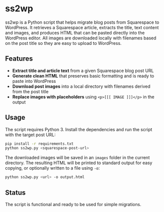# ss2wp

ss2wp is a Python script that helps migrate blog posts from Squarespace to WordPress. It retrieves a Squarespace article, extracts the title, text content and images, and produces HTML that can be pasted directly into the WordPress editor. All images are downloaded locally with filenames based on the post title so they are easy to upload to WordPress.

## Features

- **Extract title and article text** from a given Squarespace blog post URL
- **Generate clean HTML** that preserves basic formatting and is ready to paste into WordPress
- **Download post images** into a local directory with filenames derived from the post title
- **Replace images with placeholders** using `<p>[[[ IMAGE ]]]</p>` in the output

## Usage

The script requires Python 3. Install the dependencies and run the script with the target post URL:

```bash
pip install -r requirements.txt
python ss2wp.py <squarespace-post-url>
```

The downloaded images will be saved in an `images` folder in the current directory. The resulting HTML will be printed to standard output for easy copying, or optionally written to a file using `-o`:

```bash
python ss2wp.py <url> -o output.html
```

## Status

The script is functional and ready to be used for simple migrations.
